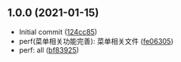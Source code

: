 ## 1.0.0 (2021-01-15)

* Initial commit ([124cc85](https://github.com/lzread/admin-template/commit/124cc85))
* perf(菜单相关功能完善): 菜单相关文件 ([fe06305](https://github.com/lzread/admin-template/commit/fe06305))
* perf: all ([bf83925](https://github.com/lzread/admin-template/commit/bf83925))



